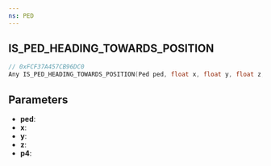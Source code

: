 ```yaml
---
ns: PED
---
```

## IS_PED_HEADING_TOWARDS_POSITION

```c
// 0xFCF37A457CB96DC0
Any IS_PED_HEADING_TOWARDS_POSITION(Ped ped, float x, float y, float z, float p4);
```

## Parameters
* **ped**:
* **x**:
* **y**:
* **z**:
* **p4**:
